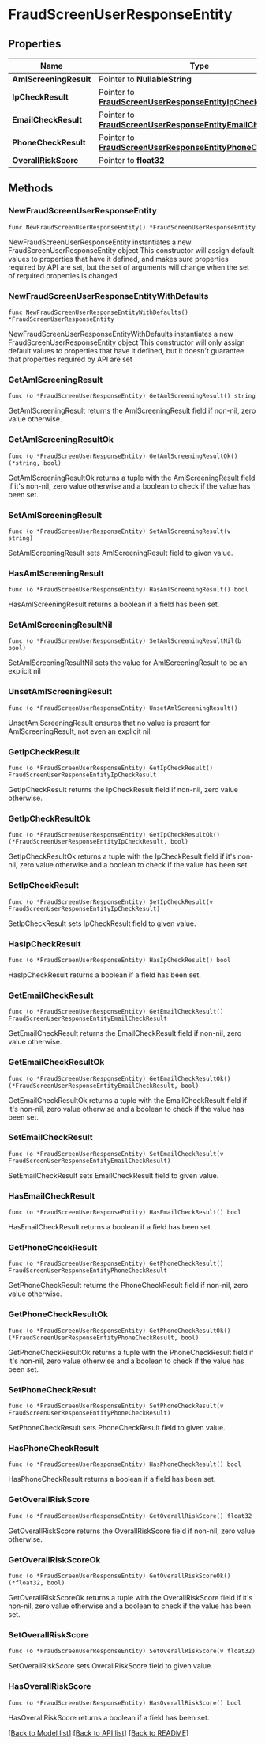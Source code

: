 # FraudScreenUserResponseEntity

## Properties

Name | Type | Description | Notes
------------ | ------------- | ------------- | -------------
**AmlScreeningResult** | Pointer to **NullableString** |  | [optional] 
**IpCheckResult** | Pointer to [**FraudScreenUserResponseEntityIpCheckResult**](FraudScreenUserResponseEntityIpCheckResult.md) |  | [optional] 
**EmailCheckResult** | Pointer to [**FraudScreenUserResponseEntityEmailCheckResult**](FraudScreenUserResponseEntityEmailCheckResult.md) |  | [optional] 
**PhoneCheckResult** | Pointer to [**FraudScreenUserResponseEntityPhoneCheckResult**](FraudScreenUserResponseEntityPhoneCheckResult.md) |  | [optional] 
**OverallRiskScore** | Pointer to **float32** |  | [optional] 

## Methods

### NewFraudScreenUserResponseEntity

`func NewFraudScreenUserResponseEntity() *FraudScreenUserResponseEntity`

NewFraudScreenUserResponseEntity instantiates a new FraudScreenUserResponseEntity object
This constructor will assign default values to properties that have it defined,
and makes sure properties required by API are set, but the set of arguments
will change when the set of required properties is changed

### NewFraudScreenUserResponseEntityWithDefaults

`func NewFraudScreenUserResponseEntityWithDefaults() *FraudScreenUserResponseEntity`

NewFraudScreenUserResponseEntityWithDefaults instantiates a new FraudScreenUserResponseEntity object
This constructor will only assign default values to properties that have it defined,
but it doesn't guarantee that properties required by API are set

### GetAmlScreeningResult

`func (o *FraudScreenUserResponseEntity) GetAmlScreeningResult() string`

GetAmlScreeningResult returns the AmlScreeningResult field if non-nil, zero value otherwise.

### GetAmlScreeningResultOk

`func (o *FraudScreenUserResponseEntity) GetAmlScreeningResultOk() (*string, bool)`

GetAmlScreeningResultOk returns a tuple with the AmlScreeningResult field if it's non-nil, zero value otherwise
and a boolean to check if the value has been set.

### SetAmlScreeningResult

`func (o *FraudScreenUserResponseEntity) SetAmlScreeningResult(v string)`

SetAmlScreeningResult sets AmlScreeningResult field to given value.

### HasAmlScreeningResult

`func (o *FraudScreenUserResponseEntity) HasAmlScreeningResult() bool`

HasAmlScreeningResult returns a boolean if a field has been set.

### SetAmlScreeningResultNil

`func (o *FraudScreenUserResponseEntity) SetAmlScreeningResultNil(b bool)`

 SetAmlScreeningResultNil sets the value for AmlScreeningResult to be an explicit nil

### UnsetAmlScreeningResult
`func (o *FraudScreenUserResponseEntity) UnsetAmlScreeningResult()`

UnsetAmlScreeningResult ensures that no value is present for AmlScreeningResult, not even an explicit nil
### GetIpCheckResult

`func (o *FraudScreenUserResponseEntity) GetIpCheckResult() FraudScreenUserResponseEntityIpCheckResult`

GetIpCheckResult returns the IpCheckResult field if non-nil, zero value otherwise.

### GetIpCheckResultOk

`func (o *FraudScreenUserResponseEntity) GetIpCheckResultOk() (*FraudScreenUserResponseEntityIpCheckResult, bool)`

GetIpCheckResultOk returns a tuple with the IpCheckResult field if it's non-nil, zero value otherwise
and a boolean to check if the value has been set.

### SetIpCheckResult

`func (o *FraudScreenUserResponseEntity) SetIpCheckResult(v FraudScreenUserResponseEntityIpCheckResult)`

SetIpCheckResult sets IpCheckResult field to given value.

### HasIpCheckResult

`func (o *FraudScreenUserResponseEntity) HasIpCheckResult() bool`

HasIpCheckResult returns a boolean if a field has been set.

### GetEmailCheckResult

`func (o *FraudScreenUserResponseEntity) GetEmailCheckResult() FraudScreenUserResponseEntityEmailCheckResult`

GetEmailCheckResult returns the EmailCheckResult field if non-nil, zero value otherwise.

### GetEmailCheckResultOk

`func (o *FraudScreenUserResponseEntity) GetEmailCheckResultOk() (*FraudScreenUserResponseEntityEmailCheckResult, bool)`

GetEmailCheckResultOk returns a tuple with the EmailCheckResult field if it's non-nil, zero value otherwise
and a boolean to check if the value has been set.

### SetEmailCheckResult

`func (o *FraudScreenUserResponseEntity) SetEmailCheckResult(v FraudScreenUserResponseEntityEmailCheckResult)`

SetEmailCheckResult sets EmailCheckResult field to given value.

### HasEmailCheckResult

`func (o *FraudScreenUserResponseEntity) HasEmailCheckResult() bool`

HasEmailCheckResult returns a boolean if a field has been set.

### GetPhoneCheckResult

`func (o *FraudScreenUserResponseEntity) GetPhoneCheckResult() FraudScreenUserResponseEntityPhoneCheckResult`

GetPhoneCheckResult returns the PhoneCheckResult field if non-nil, zero value otherwise.

### GetPhoneCheckResultOk

`func (o *FraudScreenUserResponseEntity) GetPhoneCheckResultOk() (*FraudScreenUserResponseEntityPhoneCheckResult, bool)`

GetPhoneCheckResultOk returns a tuple with the PhoneCheckResult field if it's non-nil, zero value otherwise
and a boolean to check if the value has been set.

### SetPhoneCheckResult

`func (o *FraudScreenUserResponseEntity) SetPhoneCheckResult(v FraudScreenUserResponseEntityPhoneCheckResult)`

SetPhoneCheckResult sets PhoneCheckResult field to given value.

### HasPhoneCheckResult

`func (o *FraudScreenUserResponseEntity) HasPhoneCheckResult() bool`

HasPhoneCheckResult returns a boolean if a field has been set.

### GetOverallRiskScore

`func (o *FraudScreenUserResponseEntity) GetOverallRiskScore() float32`

GetOverallRiskScore returns the OverallRiskScore field if non-nil, zero value otherwise.

### GetOverallRiskScoreOk

`func (o *FraudScreenUserResponseEntity) GetOverallRiskScoreOk() (*float32, bool)`

GetOverallRiskScoreOk returns a tuple with the OverallRiskScore field if it's non-nil, zero value otherwise
and a boolean to check if the value has been set.

### SetOverallRiskScore

`func (o *FraudScreenUserResponseEntity) SetOverallRiskScore(v float32)`

SetOverallRiskScore sets OverallRiskScore field to given value.

### HasOverallRiskScore

`func (o *FraudScreenUserResponseEntity) HasOverallRiskScore() bool`

HasOverallRiskScore returns a boolean if a field has been set.


[[Back to Model list]](../README.md#documentation-for-models) [[Back to API list]](../README.md#documentation-for-api-endpoints) [[Back to README]](../README.md)


